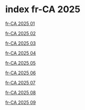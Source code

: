 # index fr-CA 2025

<a href="./01">fr-CA 2025 01</a>

<a href="./02">fr-CA 2025 02</a>

<a href="./03">fr-CA 2025 03</a>

<a href="./04">fr-CA 2025 04</a>

<a href="./05">fr-CA 2025 05</a>

<a href="./06">fr-CA 2025 06</a>

<a href="./07">fr-CA 2025 07</a>

<a href="./08">fr-CA 2025 08</a>

<a href="./09">fr-CA 2025 09</a>
